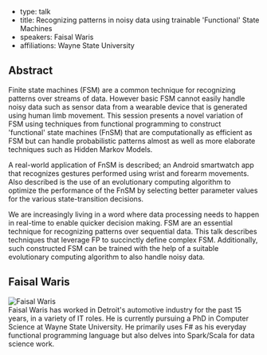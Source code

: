 - type: talk
- title: Recognizing patterns in noisy data using trainable 'Functional' State Machines
- speakers: Faisal Waris 
- affiliations: Wayne State University

## Abstract 

Finite state machines (FSM) are a common technique for recognizing patterns over streams of data. However basic FSM cannot easily handle noisy data such as sensor data from a wearable device that is generated using human limb movement. This session presents a novel variation of FSM using techniques from functional programming to construct 'functional' state machines (FnSM) that are computationally as efficient as FSM but can handle probabilistic patterns almost as well as more elaborate techniques such as Hidden Markov Models.

A real-world application of FnSM is described; an Android smartwatch app that recognizes gestures performed using wrist and forearm movements. Also described is the use of an evolutionary computing algorithm to optimize the performance of the FnSM by selecting better parameter values for the various state-transition decisions.

We are increasingly living in a word where data processing needs to happen in real-time to enable quicker decision making. FSM are an essential technique for recognizing patterns over sequential data. This talk describes techniques that leverage FP to succinctly define complex FSM. Additionally, such constructed FSM can be trained with the help of a suitable evolutionary computing algorithm to also handle noisy data.

## Faisal Waris 
<div class="row" media:type="text/omd">

<div class="medium-4 columns">
<img src="img/faisal-waris.jpg" alt="Faisal Waris"></img>
</div>

<div class="medium-8 columns" media:type="text/omd">
Faisal Waris has worked in Detroit's automotive industry for the past 15 years, in a variety of IT roles. He is currently pursuing a PhD in Computer Science at Wayne State University. He primarily uses F# as his everyday functional programming language but also delves into Spark/Scala for data science work.
</div>
</div>
